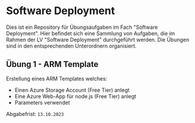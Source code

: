 # Software Deployment
Dies ist ein Repository für Übungsaufgaben im Fach "Software Deployment". Hier befindet sich eine Sammlung von Aufgaben, die im Rahmen der LV "Software Deployment" durchgeführt werden. Die Übungen sind in den entsprechenden Unterordnern organisiert.

## Übung 1 - ARM Template
Erstellung eines ARM Templates welches:
- Einen Azure Storage Account (Free Tier) anlegt
- Eine Azure Web-App für node.js (Free Tier) anlegt
- Parameters verwendet

Abgabefrist: `13.10.2023`